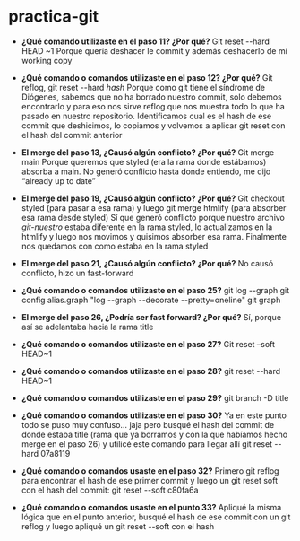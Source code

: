 # practica-git
-	**¿Qué comando utilizaste en el paso 11? ¿Por qué?**
Git reset --hard HEAD ~1
Porque quería deshacer le commit y además deshacerlo de mi working copy

-	**¿Qué comando o comandos utilizaste en el paso 12? ¿Por qué?**
Git reflog, git reset --hard *hash*
Porque como git tiene el síndrome de Diógenes, sabemos que no ha borrado nuestro commit, solo debemos encontrarlo y para eso nos sirve reflog que nos muestra todo lo que ha pasado en nuestro repositorio. Identificamos cual es el hash de ese commit que deshicimos, lo copiamos y volvemos a aplicar git reset con el hash del commit anterior


-	**El merge del paso 13, ¿Causó algún conflicto? ¿Por qué?**
Git merge main
Porque queremos que styled (era la rama donde estábamos) absorba a main. No generó conflicto hasta donde entiendo, me dijo “already up to date”

-	**El merge del paso 19, ¿Causó algún conflicto? ¿Por qué?** 
Git checkout styled (para pasar a esa rama) y luego git merge htmlify (para absorber esa rama desde styled)
Sí que generó conflicto porque nuestro archivo *git-nuestro* estaba diferente en la rama styled, lo actualizamos en la htmlify y luego nos movimos y quisimos absorber esa rama. Finalmente nos quedamos con como estaba en la rama styled

-	**El merge del paso 21, ¿Causó algún conflicto? ¿Por qué?**
No causó conflicto, hizo un fast-forward

-	**¿Qué comando o comandos utilizaste en el paso 25?**
git log --graph 
git config alias.graph "log --graph --decorate --pretty=oneline"
git graph

-	**El merge del paso 26, ¿Podría ser fast forward? ¿Por qué?**
Sí, porque así se adelantaba hacia la rama title

-	**¿Qué comando o comandos utilizaste en el paso 27?**
Git reset –soft HEAD~1

-	**¿Qué comando o comandos utilizaste en el paso 28?**
git reset --hard HEAD~1

-	**¿Qué comando o comandos utilizaste en el paso 29?**
git branch -D title

-	**¿Qué comando o comandos utilizaste en el paso 30?**
Ya en este punto todo se puso muy confuso… jaja pero busqué el hash del commit de donde estaba title (rama que ya borramos y con la que habíamos hecho merge en el paso 26) y utilicé este comando para llegar allí
git reset --hard 07a8119

-	**¿Qué comando o comandos usaste en el paso 32?**
Primero git reflog para encontrar el hash de ese primer commit y luego un git reset soft con el hash del commit:
git reset --soft c80fa6a

-	**¿Qué comando o comandos usaste en el punto 33?**
Apliqué la misma lógica que en el punto anterior, busqué el hash de ese commit con un git reflog y luego apliqué un git reset --soft con el hash